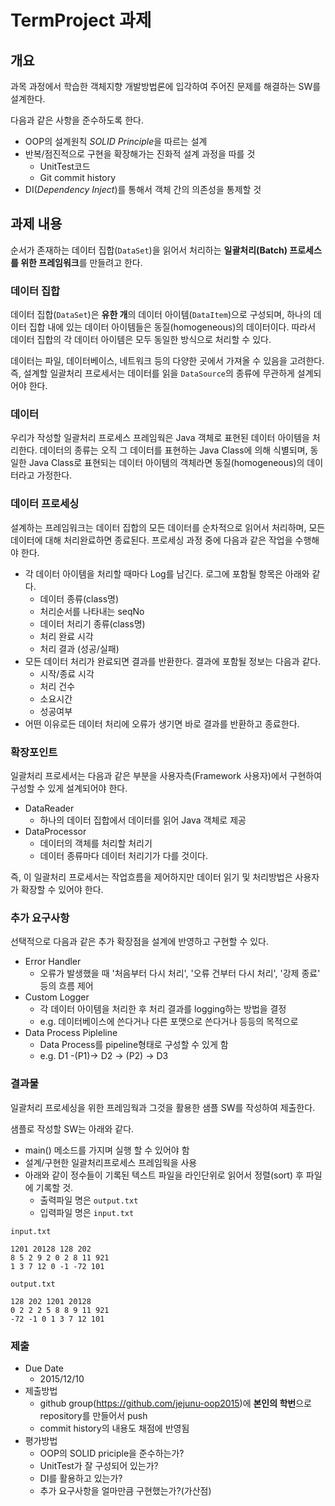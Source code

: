 # TermProject 과제 

## 개요 

과목 과정에서 학습한 객체지향 개발방법론에 입각하여 주어진 문제를 해결하는 SW를 설계한다.

다음과 같은 사항을 준수하도록 한다. 

- OOP의 설계원칙 *SOLID Principle*을 따르는 설계
- 반복/점진적으로 구현을 확장해가는 진화적 설계 과정을 따를 것
   - UnitTest코드
   - Git commit history
- DI(*Dependency Inject*)를 통해서 객체 간의 의존성을 통제할 것 


## 과제 내용 

순서가 존재하는 데이터 집합(`DataSet`)을 읽어서 처리하는 **일괄처리(Batch) 프로세스를 위한 프레임워크**를 만들려고 한다. 


### 데이터 집합

데이터 집합(`DataSet`)은 **유한 개**의 데이터 아이템(`DataItem`)으로 구성되며, 하나의 데이터 집합 내에 있는 데이터 아이템들은 동질(homogeneous)의 데이터이다. 따라서 데이터 집합의 각 데이터 아이템은 모두 동일한 방식으로 처리할 수 있다. 

데이터는 파일, 데이터베이스, 네트워크 등의 다양한 곳에서 가져올 수 있음을 고려한다. 
즉, 설계할 일괄처리 프로세서는 데이터를 읽을 `DataSource`의 종류에 무관하게 설계되어야 한다. 

### 데이터 

우리가 작성할 일괄처리 프로세스 프레임웍은 Java 객체로 표현된 데이터 아이템을 처리한다. 
데이터의 종류는 오직 그 데이터를 표현하는 Java Class에 의해 식별되며, 동일한 Java Class로 표현되는 데이터 아이템의 객체라면 동질(homogeneous)의 데이터라고 가정한다. 

### 데이터 프로세싱 

설계하는 프레임워크는 데이터 집합의 모든 데이터를 순차적으로 읽어서 처리하며, 모든 데이터에 대해 처리완료하면 종료된다. 프로세싱 과정 중에 다음과 같은 작업을 수행해야 한다. 

- 각 데이터 아이템을 처리할 때마다 Log를 남긴다. 로그에 포함될 항목은 아래와 같다.
	- 데이터 종류(class명)
	- 처리순서를 나타내는 seqNo
	- 데이터 처리기 종류(class명)
	- 처리 완료 시각
	- 처리 결과 (성공/실패)
- 모든 데이터 처리가 완료되면 결과를 반환한다. 결과에 포함될 정보는 다음과 같다.
   - 시작/종료 시각
   - 처리 건수
   - 소요시간
   - 성공여부
- 어떤 이유로든 데이터 처리에 오류가 생기면 바로 결과를 반환하고 종료한다. 

### 확장포인트 

일괄처리 프로세서는 다음과 같은 부분을 사용자측(Framework 사용자)에서 구현하여 구성할 수 있게 설계되어야 한다. 

- DataReader
	- 하나의 데이터 집합에서 데이터를 읽어 Java 객체로 제공
- DataProcessor
	- 데이터의 객체를 처리할 처리기
	- 데이터 종류마다 데이터 처리기가 다를 것이다. 

즉, 이 일괄처리 프로세서는 작업흐름을 제어하지만 데이터 읽기 및 처리방법은 사용자가 확장할 수 있어야 한다. 

### 추가 요구사항

선택적으로 다음과 같은 추가 확장점을 설계에 반영하고 구현할 수 있다. 

- Error Handler
	- 오류가 발생했을 때 '처음부터 다시 처리', '오류 건부터 다시 처리', '강제 종료' 등의 흐름 제어
- Custom Logger
	- 각 데이터 아이템을 처리한 후 처리 결과를 logging하는 방법을 결정
	- e.g. 데이터베이스에 쓴다거나 다른 포맷으로 쓴다거나 등등의 목적으로 
- Data Process Pipleline
	- Data Process를 pipeline형태로 구성할 수 있게 함
	- e.g. D1 -(P1)-> D2 -> (P2) -> D3

### 결과물 

일괄처리 프로세싱을 위한 프레임웍과 그것을 활용한 샘플 SW를 작성하여 제출한다. 

샘플로 작성할 SW는 아래와 같다. 

- main() 메소드를 가지며 실행 할 수 있어야 함
- 설계/구현한 일괄처리프로세스 프레임웍을 사용
- 아래와 같이 정수들이 기록된 텍스트 파일을 라인단위로 읽어서 정렬(sort) 후 파일에 기록할 것. 
	- 출력파일 명은 `output.txt`
	- 입력파일 명은 `input.txt`

`input.txt`

```
1201 20128 128 202
8 5 2 9 2 0 2 8 11 921
1 3 7 12 0 -1 -72 101
```

`output.txt`
```
128 202 1201 20128
0 2 2 2 5 8 8 9 11 921
-72 -1 0 1 3 7 12 101
```

### 제출

- Due Date 
	- 2015/12/10
- 제출방법  
	- github group(https://github.com/jejunu-oop2015)에 **본인의 학번**으로 repository를 만들어서 push
	- commit history의 내용도 채점에 반영됨
 - 평가방법 
    - OOP의 SOLID priciple을 준수하는가?
    - UnitTest가 잘 구성되어 있는가? 
    - DI를 활용하고 있는가?
    - 추가 요구사항을 얼마만큼 구현했는가?(가산점)
